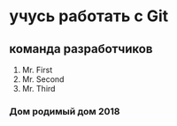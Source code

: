 # учусь работать с Git

## команда разработчиков

1. Mr. First
2. Mr. Second
3. Mr. Third

### Дом родимый дом 2018